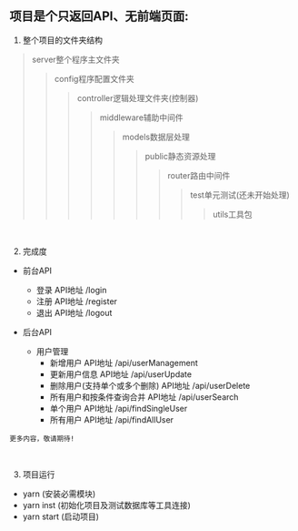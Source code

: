 ## 项目是个只返回API、无前端页面:

1. 整个项目的文件夹结构
>server整个程序主文件夹
>>config程序配置文件夹
>>>controller逻辑处理文件夹(控制器)
>>>>middleware辅助中间件
>>>>>models数据层处理
>>>>>>public静态资源处理
>>>>>>>router路由中间件
>>>>>>>>test单元测试(还未开始处理)
>>>>>>>>>utils工具包

<br />

2. 完成度
* 前台API
  * 登录  API地址 /login
  * 注册  API地址 /register
  * 退出  API地址 /logout

* 后台API
  * 用户管理
    * 新增用户 API地址 /api/userManagement
    * 更新用户信息 API地址 /api/userUpdate
    * 删除用户(支持单个或多个删除) API地址 /api/userDelete
    * 所有用户和按条件查询合并 API地址 /api/userSearch
    * 单个用户 API地址 /api/findSingleUser
    * 所有用户 API地址 /api/findAllUser

`更多内容，敬请期待!`

<br />

3. 项目运行
  * yarn  (安装必需模块)
  * yarn inst (初始化项目及测试数据库等工具连接)
  * yarn start (启动项目)
